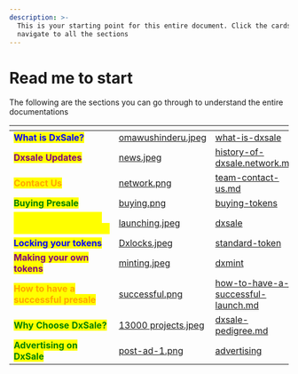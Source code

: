 ```yaml
---
description: >-
  This is your starting point for this entire document. Click the cards below to
  navigate to all the sections
---
```


# Read me to start

The following are the sections you can go through to understand the entire documentations

<table data-view="cards"><thead><tr><th></th><th data-hidden data-card-cover data-type="files"></th><th data-hidden data-card-target data-type="content-ref"></th></tr></thead><tbody><tr><td><mark style="color:blue;"><strong>What is DxSale?</strong></mark></td><td><a href=".gitbook/assets/omawushinderu.jpeg">omawushinderu.jpeg</a></td><td><a href="what-is-dxsale/">what-is-dxsale</a></td></tr><tr><td><mark style="color:purple;"><strong>Dxsale Updates</strong></mark></td><td><a href=".gitbook/assets/news.jpeg">news.jpeg</a></td><td><a href="what-is-dxsale/history-of-dxsale.network.md">history-of-dxsale.network.md</a></td></tr><tr><td><mark style="color:orange;"><strong>Contact Us</strong></mark></td><td><a href=".gitbook/assets/network.png">network.png</a></td><td><a href="what-is-dxsale/team-contact-us.md">team-contact-us.md</a></td></tr><tr><td><mark style="color:green;"><strong>Buying Presale</strong></mark></td><td><a href=".gitbook/assets/buying.png">buying.png</a></td><td><a href="how-to-use-dxsale/buying-tokens/">buying-tokens</a></td></tr><tr><td><mark style="color:yellow;"><strong>Launching your own crowdfunding/presale</strong></mark></td><td><a href=".gitbook/assets/launching.jpeg">launching.jpeg</a></td><td><a href="how-to-use-dxsale/dxsale/">dxsale</a></td></tr><tr><td><mark style="color:blue;"><strong>Locking your tokens</strong></mark></td><td><a href=".gitbook/assets/Dxlocks.jpeg">Dxlocks.jpeg</a></td><td><a href="how-to-use-dxsale/standard-token/">standard-token</a></td></tr><tr><td><mark style="color:purple;"><strong>Making your own tokens</strong></mark></td><td><a href=".gitbook/assets/minting.jpeg">minting.jpeg</a></td><td><a href="how-to-use-dxsale/dxmint/">dxmint</a></td></tr><tr><td><mark style="color:orange;"><strong>How to have a successful presale</strong></mark></td><td><a href=".gitbook/assets/successful.png">successful.png</a></td><td><a href="why-choose-dxsale/how-to-have-a-successful-launch.md">how-to-have-a-successful-launch.md</a></td></tr><tr><td><mark style="color:green;"><strong>Why Choose DxSale?</strong></mark></td><td><a href=".gitbook/assets/13000 projects.jpeg">13000 projects.jpeg</a></td><td><a href="why-choose-dxsale/dxsale-pedigree.md">dxsale-pedigree.md</a></td></tr><tr><td><mark style="color:green;"><strong>Advertising on DxSale</strong></mark></td><td><a href=".gitbook/assets/post-ad-1.png">post-ad-1.png</a></td><td><a href="how-to-use-dxsale/advertising/">advertising</a></td></tr></tbody></table>

